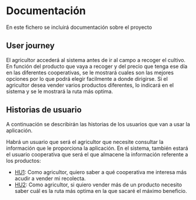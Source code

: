 # Documentación
En este fichero se incluirá documentación sobre el proyecto

## User journey
El agricultor accederá al sistema antes de ir al campo a recoger el cultivo. En función del producto que vaya a recoger y del precio que tenga ese día en las diferentes cooperativas, se le mostrará cuales son las mejores opciones por lo que podrá elegir facilmente a donde dirigirse.
Si el agricultor desea vender varios productos diferentes, lo indicará en el sistema y se le mostrará la ruta más optima.

## Historias de usuario
A continuación se describirán las historias de los usuarios que van a usar la aplicación.

Habrá un usuario que será el agricultor que necesite consultar la información que le proporciona la aplicación. En el sistema, también estará el usuario cooperativa que será el que almacene la información referente a los productos:
- [HU1](https://github.com/JaimeGM96/Practica-IV/issues/2): Como agricultor, quiero saber a qué cooperativa me interesa más acudir a vender mi recolecta.
- [HU2](https://github.com/JaimeGM96/Practica-IV/issues/8): Como agricultor, si quiero vender más de un producto necesito saber cuál es la ruta más optima en la que sacaré el máximo beneficio.